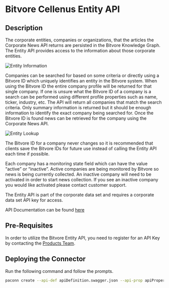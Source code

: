# Bitvore Cellenus Entity API

## Description

The corporate entities, companies or organizations, that the articles the Corporate News API returns are persisted in the Bitvore Knowledge Graph. The Entity API provides access to the information about those corporate entities.

![Entity Information](https://s3.amazonaws.com/static.assets.bitvore.com/api-docs/entity.png)

Companies can be searched for based on some criteria or directly using a Bitvore ID which uniquely identifies an entity in the Bitvore system. When using the Bitvore ID the entire company profile will be returned for that single company. If one is unsure what the Bitvore ID of a company is a search can be performed using different profile properties such as name, ticker, industry, etc. The API will return all companies that match the search criteria. Only summary information is returned but it should be enough information to identify the exact company being searched for. Once the Bitvore ID is found news can be retrieved for the company using the Corporate News API.

![Entity Lookup](https://s3.amazonaws.com/static.assets.bitvore.com/api-docs/entity-lookup.png)

The Bitvore ID for a company never changes so it is recommended that clients save the Bitvore IDs for future use instead of calling the Entity API each time if possible.

Each company has a monitoring state field which can have the value “active” or “inactive”. Active companies are being monitored by Bitvore so news is being currently collected. An inactive company will need to be activated in order to start news collection. If you see an inactive company you would like activated please contact customer support.

The Entity API is part of the corporate data set and requires a corporate data set API key for access. 

API Documentation can be found [here](https://developer.bitvore.com/docs/overview/entity-api)

## Pre-Requisites

In order to utilize the Bitvore Entity API, you need to register for an API Key by contacting the [Products Team](mailto:products@bitvore.com).

## Deploying the Connector

Run the following command and follow the prompts. 

```sh
paconn create --api-def apiDefinition.swagger.json --api-prop apiProperties.json
```